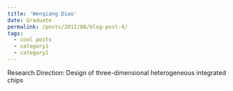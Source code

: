 ```yaml
---
title: 'Wenqiang Diao'
date: Graduate
permalink: /posts/2012/08/blog-post-4/
tags:
  - cool posts
  - category1
  - category2
---
```


Research Direction: Design of three-dimensional heterogeneous integrated chips
